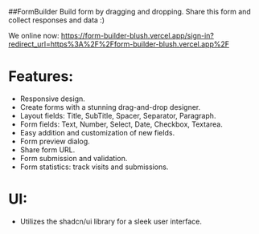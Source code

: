 ##FormBuilder 
Build form by dragging and dropping.
Share this form and collect responses and data :)

We online now: https://form-builder-blush.vercel.app/sign-in?redirect_url=https%3A%2F%2Fform-builder-blush.vercel.app%2F


# Features:
- Responsive design.
- Create forms with a stunning drag-and-drop designer.
- Layout fields: Title, SubTitle, Spacer, Separator, Paragraph.
- Form fields: Text, Number, Select, Date, Checkbox, Textarea.
- Easy addition and customization of new fields.
- Form preview dialog.
- Share form URL.
- Form submission and validation.
- Form statistics: track visits and submissions.


# UI:
- Utilizes the shadcn/ui library for a sleek user interface.

